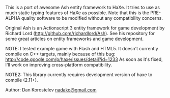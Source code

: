 This is a port of awesome Ash entity framework to HaXe. It tries to use as much static typing features of HaXe as
possible. Note that this is the PRE-ALPHA quality software to be modified without any compatibility concerns.

Original Ash is an Actionscript 3 entity framework for game development by Richard Lord (http://github.com/richardlord/Ash).
See his repository for some great articles on entity frameworks and game development.

NOTE: I tested example game with Flash and HTML5. It doesn't currently compile on C++ targets, mainly because of this
bug: http://code.google.com/p/haxe/issues/detail?id=1233 As soon as it's fixed, I'll work on improving cross-platform
compatibility.

NOTE2: This library currently requires development version of haxe to compile (2.11+).

Author: Dan Korostelev <nadako@gmail.com>
